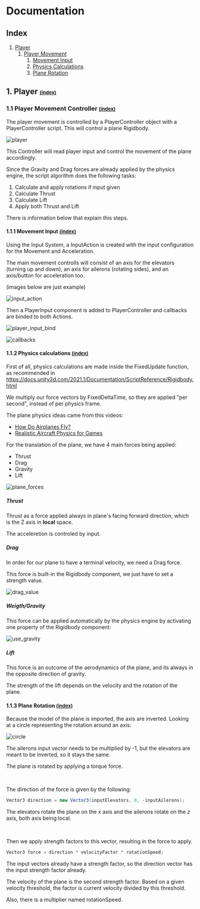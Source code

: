 # Documentation

## Index


1. [Player](#Player)
    1. [Player Movement](#PlayerMovement)
        1. [Movement Input](#MovementInput)
        2. [Physics Calculations](#PhysicsCalculations)
        3. [Plane Rotation](#PlaneRotation)
    

## 1. Player <a name="Player"></a> <a href="#Index" style="font-size:13px">(index)</a>

### 1.1 Player Movement Controller <a name="PlayerMovement"></a> <a href="#Index" style="font-size:13px">(index)</a>

The player movement is controlled by a PlayerController object with a PlayerController script. 
This will control a plane Rigidbody.

![player](./PlayerMovementImages/player_prefab_tree.png)


This Controller will read player input and control the movement of the plane accordingly.

Since the Gravity and Drag forces are already applied by the physics engine, the script algorithm does the following tasks:

1. Calculate and apply rotations if input given
2. Calculate Thrust
3. Calculate Lift
4. Apply both Thrust and Lift

There is information below that explain this steps.

#### 1.1.1 Movement Input <a name="MovementInput"></a> <a href="#Index" style="font-size:13px">(index)</a>


Using the Input System, a InputAction is created with the input configuration for the Movement
and Acceleration.

The main movement controlls will consist of an axis for the elevators (turning up and down), 
an axis for ailerons (rotating sides), and an axis/button for acceleration too.

(images below are just example)

![input_action](./PlayerMovementImages/input_action_movement.png)

Then a PlayerInput component is added to PlayerController and callbacks are binded to both Actions.



![player_input_bind](./PlayerMovementImages/player_controller_input_bind.png)

![callbacks](./PlayerMovementImages/movement_callbacks.png)



#### 1.1.2 Physics calculations <a name="PhysicsCalculations"></a> <a href="#Index" style="font-size:13px">(index)</a>

First of all, physics calculations are made inside the FixedUpdate function, as recommended 
in https://docs.unity3d.com/2021.1/Documentation/ScriptReference/Rigidbody.html

We multiply our force vectors by FixedDeltaTime, so they are applied "per second", 
instead of per physics frame.

The plane physics ideas came from this videos:

 * [How Do Airplanes Fly?](https://youtu.be/Gg0TXNXgz-w)
 * [Realistic Aircraft Physics for Games](https://youtu.be/p3jDJ9FtTyM) 

For the translation of the plane, we have 4 main forces being applied:

- Thrust
- Drag
- Gravity
- Lift

![plane_forces](./PlayerMovementImages/plane_forces.png)

##### Thrust

Thrust as a force applied always in plane's facing forward direction,
which is the Z axis in **local** space.

The acceleretion is controled by input.

##### Drag

In order for our plane to have a terminal velocity, we need a Drag force.

This force is built-in the Rigidbody component, we just have to set a strength value.

![drag_value](./PlayerMovementImages/drag_value.png)


##### Weigth/Gravity

This force can be applied automatically by the physics engine by activating one property of the 
Rigidbody component:

![use_gravity](./PlayerMovementImages/use_gravity.png)

##### Lift

This force is an outcome of the aerodynamics of the plane, and its always in 
the opposite direction of gravity.

The strength of the lift depends on the velocity and the rotation of the plane.


#### 1.1.3 Plane Rotation <a name="PlaneRotation"></a> <a href="#Index" style="font-size:13px">(index)</a>


Because the model of the plane is imported, the axis are inverted.
Looking at a circle representing the rotation around an axis:

![circle](./PlayerMovementImages/circle_angles.png)

The ailerons input vector needs to be multiplied by -1, but the elevators are meant to be inverted,
so it stays the same.

The plane is rotated by applying a torque force.

<br>

The direction of the force is given by the following:
```csharp
Vector3 direction = new Vector3(inputElevators, 0, -inputAilerons);
```
The elevators rotate the plane on the *x* axis and the ailerons rotate on the *z* axis, both axis being local.

<br>

Then we apply strength factors to this vector, resulting in the force to apply. <br>
```csharp
Vector3 force = direction * velocityFactor * rotationSpeed;
```
The input vectors already have a strength factor, so the direction vector 
has the input strength factor already.

The velocity of the plane is the second strength factor. Based on a given velocity threshold,
the factor is current velocity divided by this threshold.

Also, there is a multiplier named rotationSpeed.

